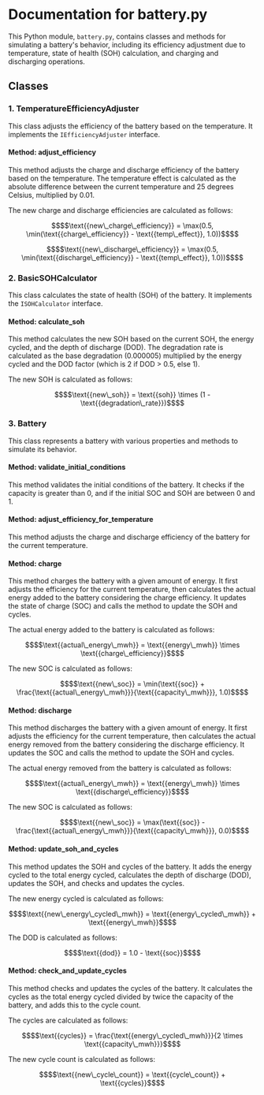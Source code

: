 # Documentation for battery.py

This Python module, `battery.py`, contains classes and methods for simulating a battery's behavior, including its efficiency adjustment due to temperature, state of health (SOH) calculation, and charging and discharging operations.

## Classes

### 1. TemperatureEfficiencyAdjuster

This class adjusts the efficiency of the battery based on the temperature. It implements the `IEfficiencyAdjuster` interface.

#### Method: adjust_efficiency

This method adjusts the charge and discharge efficiency of the battery based on the temperature. The temperature effect is calculated as the absolute difference between the current temperature and 25 degrees Celsius, multiplied by 0.01.

The new charge and discharge efficiencies are calculated as follows:

```math
$$\text{{new\_charge\_efficiency}} = \max(0.5, \min(\text{{charge\_efficiency}} - \text{{temp\_effect}}, 1.0))$$
```

```math
$$\text{{new\_discharge\_efficiency}} = \max(0.5, \min(\text{{discharge\_efficiency}} - \text{{temp\_effect}}, 1.0))$$
```
### 2. BasicSOHCalculator

This class calculates the state of health (SOH) of the battery. It implements the `ISOHCalculator` interface.

#### Method: calculate_soh

This method calculates the new SOH based on the current SOH, the energy cycled, and the depth of discharge (DOD). The degradation rate is calculated as the base degradation (0.000005) multiplied by the energy cycled and the DOD factor (which is 2 if DOD > 0.5, else 1).

The new SOH is calculated as follows:
```math
$$\text{{new\_soh}} = \text{{soh}} \times (1 - \text{{degradation\_rate}})$$
```
### 3. Battery

This class represents a battery with various properties and methods to simulate its behavior.

#### Method: validate_initial_conditions

This method validates the initial conditions of the battery. It checks if the capacity is greater than 0, and if the initial SOC and SOH are between 0 and 1.

#### Method: adjust_efficiency_for_temperature

This method adjusts the charge and discharge efficiency of the battery for the current temperature.

#### Method: charge

This method charges the battery with a given amount of energy. It first adjusts the efficiency for the current temperature, then calculates the actual energy added to the battery considering the charge efficiency. It updates the state of charge (SOC) and calls the method to update the SOH and cycles.

The actual energy added to the battery is calculated as follows:
```math
$$\text{{actual\_energy\_mwh}} = \text{{energy\_mwh}} \times \text{{charge\_efficiency}}$$
```
The new SOC is calculated as follows:
```math
$$\text{{new\_soc}} = \min(\text{{soc}} + \frac{\text{{actual\_energy\_mwh}}}{\text{{capacity\_mwh}}}, 1.0)$$
```
#### Method: discharge

This method discharges the battery with a given amount of energy. It first adjusts the efficiency for the current temperature, then calculates the actual energy removed from the battery considering the discharge efficiency. It updates the SOC and calls the method to update the SOH and cycles.

The actual energy removed from the battery is calculated as follows:
```math
$$\text{{actual\_energy\_mwh}} = \text{{energy\_mwh}} \times \text{{discharge\_efficiency}}$$
```
The new SOC is calculated as follows:
```math
$$\text{{new\_soc}} = \max(\text{{soc}} - \frac{\text{{actual\_energy\_mwh}}}{\text{{capacity\_mwh}}}, 0.0)$$
```
#### Method: update_soh_and_cycles

This method updates the SOH and cycles of the battery. It adds the energy cycled to the total energy cycled, calculates the depth of discharge (DOD), updates the SOH, and checks and updates the cycles.

The new energy cycled is calculated as follows:
```math
$$\text{{new\_energy\_cycled\_mwh}} = \text{{energy\_cycled\_mwh}} + \text{{energy\_mwh}}$$
```
The DOD is calculated as follows:
```math
$$\text{{dod}} = 1.0 - \text{{soc}}$$
```
#### Method: check_and_update_cycles

This method checks and updates the cycles of the battery. It calculates the cycles as the total energy cycled divided by twice the capacity of the battery, and adds this to the cycle count.

The cycles are calculated as follows:
```math
$$\text{{cycles}} = \frac{\text{{energy\_cycled\_mwh}}}{2 \times \text{{capacity\_mwh}}}$$
```
The new cycle count is calculated as follows:
```math
$$\text{{new\_cycle\_count}} = \text{{cycle\_count}} + \text{{cycles}}$$
```